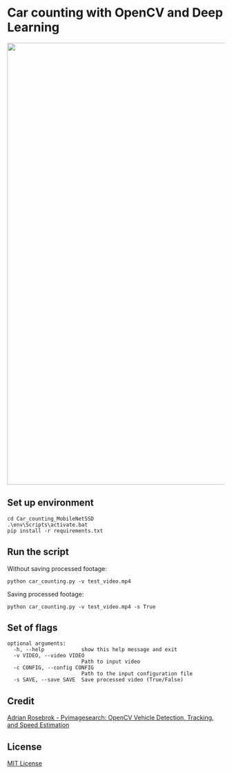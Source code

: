 # Car counting with OpenCV and Deep Learning

<p align = "center"><img src="./processe_video.gif" width = 1024></p>

## Set up environment
```
cd Car_counting_MobileNetSSD
.\env\Scripts\activate.bat
pip install -r requirements.txt
```

## Run the script

Without saving processed footage:
```
python car_counting.py -v test_video.mp4
```

Saving processed footage:
```
python car_counting.py -v test_video.mp4 -s True
```
## Set of flags

```
optional arguments:
  -h, --help            show this help message and exit
  -v VIDEO, --video VIDEO
                        Path to input video
  -c CONFIG, --config CONFIG
                        Path to the input configuration file
  -s SAVE, --save SAVE  Save processed video (True/False)
```

## Credit
[Adrian Rosebrok - Pyimagesearch: OpenCV Vehicle Detection, Tracking, and Speed Estimation](https://www.pyimagesearch.com/2019/12/02/opencv-vehicle-detection-tracking-and-speed-estimation/)

## License
[MIT License](./LICENSE)
